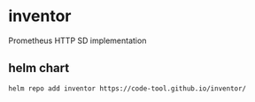 # inventor
Prometheus HTTP SD implementation

## helm chart
```bash
helm repo add inventor https://code-tool.github.io/inventor/
```
